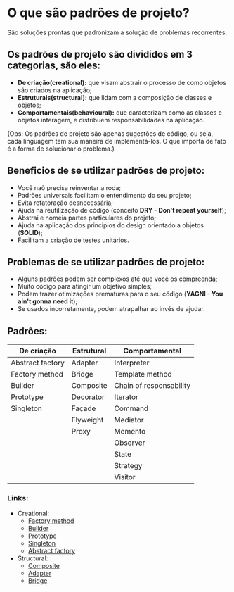 # O que são padrões de projeto?
São soluções prontas que padronizam a solução de problemas recorrentes.

## Os padrões de projeto são divididos em 3 categorias, são eles:
- **De criação(creational):** que visam abstrair o processo de como objetos são criados na aplicação;
- **Estruturais(structural):** que lidam com a composição de classes e objetos;
- **Comportamentais(behavioural):** que caracterizam como as classes e objetos interagem, e distribuem responsabilidades na aplicação.

(Obs: Os padrões de projeto são apenas sugestões de código, ou seja, cada linguagem tem sua maneira de implementá-los. O que importa de fato é a forma de solucionar o problema.)

## Beneficios de se utilizar padrões de projeto:
- Você naõ precisa reinventar a roda;
- Padrões universais facilitam o entendimento do seu projeto;
- Evita refatoração desnecessária;
- Ajuda na reutilização de código (conceito **DRY - Don't repeat yourself**);
- Abstrai e nomeia partes particulares do projeto;
- Ajuda na aplicação dos principios do design orientado a objetos (**SOLID**);
- Facilitam a criação de testes unitários.

## Problemas de se utilizar padrões de projeto:
- Alguns padrões podem ser complexos até que você os compreenda;
- Muito código para atingir um objetivo simples;
- Podem trazer otimizações prematuras para o seu código (**YAGNI - You ain't gonna need it**);
- Se usados incorretamente, podem atrapalhar ao invés de ajudar.

## Padrões:
|De criação      |Estrutural |Comportamental         |
|----------------|-----------|-----------------------|
|Abstract factory|Adapter    |Interpreter            |
|Factory method  |Bridge     |Template method        |
|Builder         |Composite  |Chain of responsability|
|Prototype       |Decorator  |Iterator               |
|Singleton       |Façade     |Command                |
|                |Flyweight  |Mediator               |
|                |Proxy      |Memento                |
|                |           |Observer               |
|                |           |State                  |
|                |           |Strategy               |
|                |           |Visitor                |

### Links:

- Creational:
  - [Factory method](./src/creational/factory-method/FACTORY_METHOD.md)
  - [Builder](./src/creational/builder/BUILDER.md)
  - [Prototype](./src/creational/prototype/PROTOTYPE.md)
  - [Singleton](./src/creational/singleton/SINGLETON.md)
  - [Abstract factory](./src/creational/abstract-factory/ABSTRACT_FACTORY.md)
- Structural:
  - [Composite](./src/structural/composite/COMPOSITE.md)
  - [Adapter](./src/structural/adapter/ADAPTER.md)
  - [Bridge](./src/structural/bridge/BRIDGE.md)
